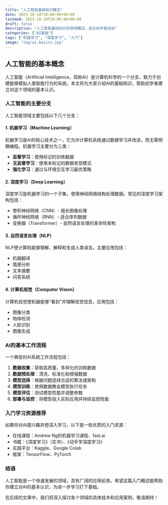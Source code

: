 ```yaml
---
title: "人工智能基础知识概览"
date: 2023-10-10T10:00:00+08:00
lastmod: 2023-10-10T10:00:00+08:00
draft: false
description: "人工智能基础知识的简明概述，适合初学者阅读"
categories: ["AI基础"]
tags: ["机器学习", "深度学习", "入门"]
image: "img/ai-basics.jpg"
---
```


## 人工智能的基本概念

人工智能（Artificial Intelligence，简称AI）是计算机科学的一个分支，致力于创建能够模拟人类智能行为的系统。本文将为大家介绍AI的基础知识，帮助初学者建立对这个领域的基本认识。

### 人工智能的主要分支

人工智能领域主要包括以下几个分支：

#### 1. 机器学习（Machine Learning）

机器学习是AI的核心技术之一，它允许计算机系统通过数据学习并改进，而无需明确编程。机器学习主要分为三类：

- **监督学习**：使用标记的训练数据
- **无监督学习**：使用未标记的数据发现模式
- **强化学习**：通过与环境交互学习最优策略

#### 2. 深度学习（Deep Learning）

深度学习是机器学习的一个子集，使用神经网络结构处理数据。常见的深度学习架构包括：

- 卷积神经网络（CNN）- 擅长图像处理
- 循环神经网络（RNN）- 适合序列数据
- 变换器（Transformer）- 自然语言处理的革命性架构

#### 3. 自然语言处理（NLP）

NLP使计算机能够理解、解释和生成人类语言。主要应用包括：

- 机器翻译
- 情感分析
- 文本摘要
- 问答系统

#### 4. 计算机视觉（Computer Vision）

计算机视觉使机器能够"看到"并理解视觉信息，应用包括：

- 图像分类
- 物体检测
- 人脸识别
- 图像生成

### AI的基本工作流程

一个典型的AI系统工作流程包括：

1. **数据收集**：获取高质量、多样化的训练数据
2. **数据预处理**：清洗、标准化和增强数据
3. **模型选择**：根据问题选择合适的算法或架构
4. **模型训练**：使用数据教会模型执行任务
5. **模型评估**：测试模型性能并调整参数
6. **部署与监控**：将模型投入实际应用并持续监控性能

### 入门学习资源推荐

如果你对AI感兴趣并想深入学习，以下是一些优质的入门资源：

- 在线课程：Andrew Ng的机器学习课程、fast.ai
- 书籍：《深度学习》（花书）、《动手学深度学习》
- 实践平台：Kaggle、Google Colab
- 框架：TensorFlow、PyTorch

### 结语

人工智能是一个快速发展的领域，具有广阔的应用前景。希望这篇入门概述能帮助你建立对AI的基本认识，为进一步学习打下基础。

在后续的文章中，我们将深入探讨各个领域的具体技术和应用案例，敬请期待！ 